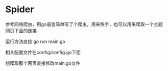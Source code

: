 # Spider
参考网络爬虫，用go语言简单写了个爬虫，用来练手，也可以用来爬取一个主题网页下面的连接.


运行方法直接 go run main.go


相关配置文件在config/config.go下面



想爬取那个网页直接修改main.go文件 
